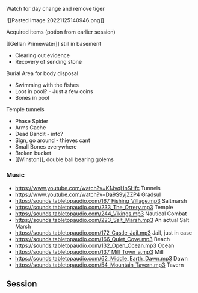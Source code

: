Watch for day change and remove tiger

![[Pasted image 20221125140946.png]]

Acquired items (potion from earlier session)

[[Gellan Primewater]] still in basement
- Clearing out evidence
- Recovery of sending stone

Burial Area for body disposal
- Swimming with the fishes
- Loot in pool? - Just a few coins
- Bones in pool

Temple tunnels
- Phase Spider
- Arms Cache
- Dead Bandit - info?
- Sign, go around - thieves cant
- Small Bones everywhere
- Broken bucket
- [[Winston]], double ball bearing golems

### Music
- https://www.youtube.com/watch?v=K1JvqHnSHfc Tunnels
- https://www.youtube.com/watch?v=Da9S9yjZZP4 Gradsul
- https://sounds.tabletopaudio.com/167_Fishing_Village.mp3 Saltmarsh
- https://sounds.tabletopaudio.com/233_The_Orrery.mp3 Temple
- https://sounds.tabletopaudio.com/244_Vikings.mp3 Nautical Combat
- https://sounds.tabletopaudio.com/223_Salt_Marsh.mp3 An actual Salt Marsh
- https://sounds.tabletopaudio.com/172_Castle_Jail.mp3 Jail, just in case
- https://sounds.tabletopaudio.com/166_Quiet_Cove.mp3 Beach
- https://sounds.tabletopaudio.com/132_Open_Ocean.mp3 Ocean
- https://sounds.tabletopaudio.com/137_Mill_Town_a.mp3 Mill
- https://sounds.tabletopaudio.com/62_Middle_Earth_Dawn.mp3 Dawn
- https://sounds.tabletopaudio.com/54_Mountain_Tavern.mp3 Tavern

## Session

